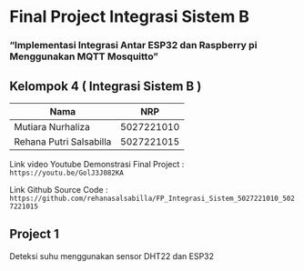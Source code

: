 # Final Project Integrasi Sistem B
### “Implementasi Integrasi Antar ESP32 dan Raspberry pi Menggunakan MQTT Mosquitto”



## Kelompok 4 ( Integrasi Sistem B )
| Nama | NRP | 
|----------|----------|
| Mutiara Nurhaliza | 5027221010 | 
| Rehana Putri Salsabilla | 5027221015 | 

Link video Youtube Demonstrasi Final Project : ```https://youtu.be/GolJ3J082KA```

Link Github Source Code : ```https://github.com/rehanasalsabilla/FP_Integrasi_Sistem_5027221010_5027221015```


## Project 1
Deteksi suhu menggunakan sensor DHT22 dan ESP32
